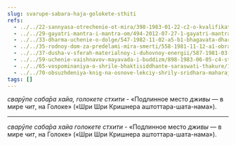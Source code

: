 ```yaml
---
slug: svarupe-sabara-haja-golokete-sthiti
refs:
  - ../../22-sannyasa-otrechenie-ot-mira/398-1983-01-22-c2-o-kvalifikatsii-dlya-prinyatiya-sannyasy.md
  - ../../29-gayatri-mantra-i-mantra-om/494-2012-07-27-1-gayatri-mantra.md
  - ../../33-dharma-uchenie-o-dolge/547-1982-11-02-a5-b1-bhagavata-dharma-osnovana-na-vlechenii-k-absolyutnomu-tsentru-krasote-i-lyubvi.md
  - ../../35-rodnoy-dom-za-predelami-mira-smerti/558-1981-11-12-a1-obratno-k-bogu.md
  - ../../37-dusha-v-sferah-materialnoy-i-duhovnoy-energii/587-1981-03-08-a-b3-pobeda-nad-vozhdeleniem-soglasno-ucheniyu-gity.md
  - ../../59-uchenie-vaishnavov-mayavada-i-buddizm/898-1983-06-05-c4-strana-lyubvi-prevoshodit-mir-otrecheniya.md
  - ../../65-vospominaniya-o-shrile-bhaktisiddhante-saraswati-thakure/1041-1983-03-02-hari-katha-na-den-yavleniya-shrily-sarasvati-thakura.md
  - ../../70-obsuzhdeniya-knig-na-osnove-lekciy-shrily-sridhara-maharaja/1123-1980-07-11-a4-shrila-shridhar-maharadzh-kratko-rasskazyvaet-o-svoih-proizvedeniyah.md
tags: []
---
```


*сварӯпе саба̄ра хайа, голокете стхити* - «Подлинное место *дживы* — в мире *чит*, на Голоке» («Шри Шри Кришнера аштоттара-шата-нама»).

---

*сварӯпе саба̄ра хайа голокете стхити* - «Подлинное место *дживы* — в мире *чит*, на Голоке» («Шри Шри Кришнера аштоттара-шата-нама»).
